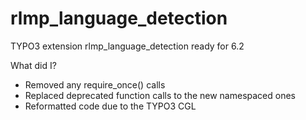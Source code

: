 rlmp_language_detection
=======================

TYPO3 extension rlmp_language_detection ready for 6.2

What did I?

* Removed any require_once() calls
* Replaced deprecated function calls to the new namespaced ones
* Reformatted code due to the TYPO3 CGL
